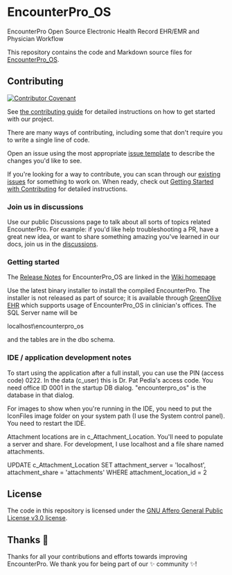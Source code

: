 # EncounterPro_OS
EncounterPro Open Source Electronic Health Record EHR/EMR and Physician Workflow

This repository contains the code and Markdown source files for [EncounterPro_OS](https://github.com/christillman/encounterpro_os).

## Contributing

[![Contributor Covenant](https://img.shields.io/badge/Contributor%20Covenant-2.1-4baaaa.svg)](code_of_conduct.md)

See [the contributing guide](CONTRIBUTING.md) for detailed instructions on how to get started with our project.

There are many ways of contributing, including some that don't require you to write a single line of code.

Open an issue using the most appropriate [issue template]() to describe the changes you'd like to see.

If you're looking for a way to contribute, you can scan through our [existing issues](https://github.com/christillman/encounterpro_os/issues) for something to work on. When ready, check out [Getting Started with Contributing](/CONTRIBUTING.md) for detailed instructions.

### Join us in discussions

Use our public Discussions page to talk about all sorts of topics related EncounterPro. For example: if you'd like help troubleshooting a PR, have a great new idea, or want to share something amazing you've learned in our docs, join us in the [discussions](https://github.com/christillman/encounterpro_os/discussions).

### Getting started

The [Release Notes](https://github.com/christillman/encounterpro_os/wiki/Release-Notes) for EncounterPro_OS are linked in the [Wiki homepage](https://github.com/christillman/encounterpro_os/wiki)

Use the latest binary installer to install the compiled EncounterPro. The installer is not released as part of source; it is available through [GreenOlive EHR](https://www.greenoliveehr.com/) which supports usage of EncounterPro_OS in clinician's offices. The SQL Server name will be 

localhost\encounterpro_os

and the tables are in the dbo schema.

### IDE / application development notes

To start using the application after a full install, you can use the PIN (access code) 0222. 
In the data (c_user) this is Dr. Pat Pedia's access code. You need office ID 0001 in the startup
DB dialog. "encounterpro_os" is the database in that dialog.

For images to show when you're running in the IDE, you need to put the IconFiles image folder 
on your system path (I use the System control panel). You need to restart the IDE.

Attachment locations are in c_Attachment_Location. You'll need to populate a server and share. For
development, I use localhost and a file share named attachments.

UPDATE c_Attachment_Location 
SET attachment_server = 'localhost', attachment_share = 'attachments'
WHERE attachment_location_id = 2

## License

The code in this repository is licensed under the [GNU Affero General Public License v3.0 license](https://github.com/christillman/encounterpro_os/blob/master/LICENSE).

## Thanks :purple_heart:

Thanks for all your contributions and efforts towards improving EncounterPro. We thank you for being part of our :sparkles: community :sparkles:!



